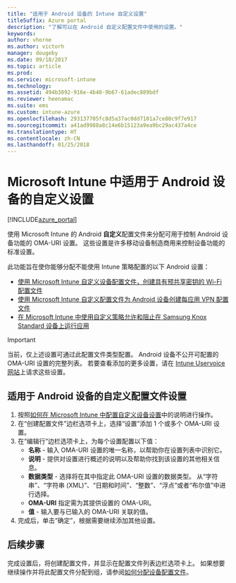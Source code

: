 ```yaml
---
title: "适用于 Android 设备的 Intune 自定义设置"
titleSuffix: Azure portal
description: "了解可以在 Android 自定义配置文件中使用的设置。"
keywords: 
author: vhorne
ms.author: victorh
manager: dougeby
ms.date: 09/18/2017
ms.topic: article
ms.prod: 
ms.service: microsoft-intune
ms.technology: 
ms.assetid: 494b3892-916e-4b40-9b67-61adec889bdf
ms.reviewer: heenamac
ms.suite: ems
ms.custom: intune-azure
ms.openlocfilehash: 293137705fc8d5a37ac0dd7101a7ce80c9f7e917
ms.sourcegitcommit: a41ad9988a8c14e6b15123a9ea9bc29ac437a4ce
ms.translationtype: HT
ms.contentlocale: zh-CN
ms.lasthandoff: 01/25/2018
---
```

# <a name="custom-settings-for-android-devices-in-microsoft-intune"></a>Microsoft Intune 中适用于 Android 设备的自定义设置

[!INCLUDE[azure_portal](./includes/azure_portal.md)]

使用 Microsoft Intune 的 Android **自定义**配置文件来分配可用于控制 Android 设备功能的 OMA-URI 设置。 这些设置是许多移动设备制造商用来控制设备功能的标准设置。

此功能旨在使你能够分配不能使用 Intune 策略配置的以下 Android 设置：

- [使用 Microsoft Intune 自定义设备配置文件，创建具有预共享密钥的 Wi-Fi 配置文件](/intune/wi-fi-profile-shared-key)
- [使用 Microsoft Intune 自定义配置文件为 Android 设备创建每应用 VPN 配置文件](/intune/android-pulse-secure-per-app-vpn)
- [在 Microsoft Intune 中使用自定义策略允许和阻止在 Samsung Knox Standard 设备上运行应用](/intune/samsung-knox-apps-allow-block)

>[!IMPORTANT]
>当前，仅上述设置可通过此配置文件类型配置。 Android 设备不公开可配置的 OMA-URI 设置的完整列表。 若要查看添加的更多设置，请在 [Intune Uservoice 网站](https://microsoftintune.uservoice.com/forums/291681-ideas)上请求这些设置。

## <a name="custom-profile-settings-for-android-devices"></a>适用于 Android 设备的自定义配置文件设置

1. 按照[如何在 Microsoft Intune 中配置自定义设备设置](custom-settings-configure.md)中的说明进行操作。
2. 在“创建配置文件”边栏选项卡上，选择“设置”添加 1 个或多个 OMA-URI 设置。
3. 在“编辑行”边栏选项卡上，为每个设置配置以下值：
    - **名称** - 输入 OMA-URI 设置的唯一名称，以帮助你在设置列表中识别它。
    - **说明** - 提供对设置进行概述的说明以及帮助你找到该设置的其他相关信息。
    - **数据类型** - 选择将在其中指定此 OMA-URI 设置的数据类型。 从“字符串”、“字符串 (XML)”、“日期和时间”、“整数”、“浮点”或者“布尔值”中进行选择。
    - **OMA-URI** 指定需为其提供设置的 OMA-URI。
    - **值** - 输入要与已输入的 OMA-URI 关联的值。
4. 完成后，单击“确定”，根据需要继续添加其他设置。

## <a name="next-steps"></a>后续步骤

完成设置后，将创建配置文件，并显示在配置文件列表边栏选项卡上。 如果想要继续操作并将此配置文件分配到组，请参阅[如何分配设备配置文件](device-profile-assign.md)。




